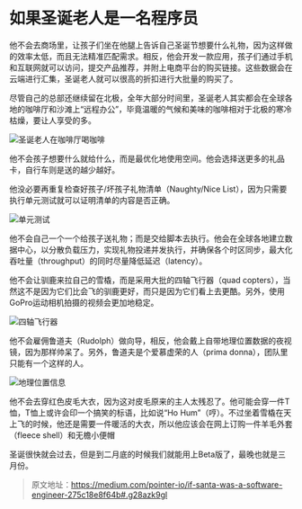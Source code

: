 

# 如果圣诞老人是一名程序员

他不会去商场里，让孩子们坐在他腿上告诉自己圣诞节想要什么礼物，因为这样做的效率太低，而且无法精准匹配需求。相反，他会开发一款应用，孩子们通过手机和互联网就可以访问，提交产品推荐，并附上电商平台的购买链接。这些数据会在云端进行汇集，圣诞老人就可以很高的折扣进行大批量的购买了。

尽管自己的总部还继续留在北极，全年大部分时间里，圣诞老人其实都会在全球各地的咖啡厅和沙滩上“远程办公”，毕竟温暖的气候和美味的咖啡相对于北极的寒冷枯燥，要让人享受的多。

![圣诞老人在咖啡厅喝咖啡](http://7xltjy.com1.z0.glb.clouddn.com/9fdd17417507589036757efcb73ed9bb.jpg)

他不会孩子想要什么就给什么，而是最优化地使用空间。他会选择送更多的礼品卡，自行车则是送的越少越好。

他没必要再重复检查好孩子/坏孩子礼物清单（Naughty/Nice List），因为只需要执行单元测试就可以证明清单的内容是否正确。

![单元测试](http://7xltjy.com1.z0.glb.clouddn.com/3468969_orig.jpg)

他不会自己一个一个给孩子送礼物；而是交给脚本去执行。他会在全球各地建立数据中心，以分散负载压力，实现礼物投递并发执行，并确保各个时区同步，最大化吞吐量（throughput）的同时尽量降低延迟（latency）。

他不会让驯鹿来拉自己的雪橇，而是采用大批的四轴飞行器（quad copters），当然这不是因为它们比会飞的驯鹿更好，而只是因为它们看上去更酷。另外，使用GoPro运动相机拍摄的视频会更加地稳定。

![四轴飞行器](http://7xltjy.com1.z0.glb.clouddn.com/546b111111922.jpg)

他不会雇佣鲁道夫（Rudolph）做向导，相反，他会戴上自带地理位置数据的夜视镜，因为那样帅呆了。另外，鲁道夫是个爱慕虚荣的人（prima donna），团队里只能有一个这样的人。

![地理位置信息](http://7xltjy.com1.z0.glb.clouddn.com/shutterstock_1230553391.jpg)

他不会去穿红色皮毛大衣，因为这对皮毛原来的主人太残忍了。他可能会穿一件T恤，T恤上或许会印一个搞笑的标语，比如说“Ho Hum”（哼）。不过坐着雪橇在天上飞的时候，他还是需要一件暖活的大衣，所以他应该会在网上订购一件羊毛外套（fleece shell）和无檐小便帽

圣诞很快就会过去，但是到二月底的时候我们就能用上Beta版了，最晚也就是三月份。

> 原文地址：https://medium.com/pointer-io/if-santa-was-a-software-engineer-275c18e8f64b#.g28azk9gl
